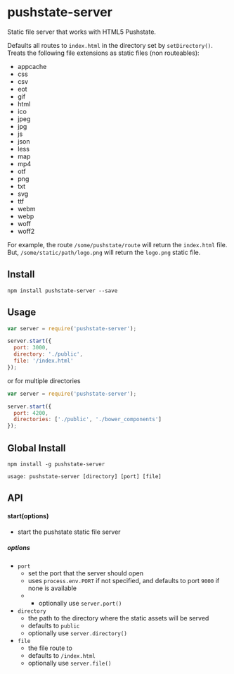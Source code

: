 # pushstate-server

Static file server that works with HTML5 Pushstate.

Defaults all routes to ` index.html ` in the directory set by ` setDirectory() `. Treats the following file extensions as static files (non routeables):

* appcache
* css
* csv
* eot
* gif
* html
* ico
* jpeg
* jpg
* js
* json
* less
* map
* mp4
* otf
* png
* txt
* svg
* ttf
* webm
* webp
* woff
* woff2

For example, the route ` /some/pushstate/route ` will return the ` index.html ` file. But, ` /some/static/path/logo.png ` will return the ` logo.png ` static file.

## Install

```
npm install pushstate-server --save
```

## Usage

```js
var server = require('pushstate-server');

server.start({
  port: 3000,
  directory: './public',
  file: '/index.html'
});
```

or for multiple directories

```js
var server = require('pushstate-server');

server.start({
  port: 4200,
  directories: ['./public', './bower_components']
});
```

## Global Install

```
npm install -g pushstate-server
```

```
usage: pushstate-server [directory] [port] [file]
```

## API

#### start(options)
* start the pushstate static file server

##### options

* `port`
  * set the port that the server should open
  * uses ` process.env.PORT ` if not specified, and defaults to port ` 9000 ` if none is available
  * * optionally use `server.port()`
* `directory`
  * the path to the directory where the static assets will be served
  * defaults to ` public `
  * optionally use `server.directory()`
* `file`
  * the file route to
  * defaults to ` /index.html `
  * optionally use `server.file()`
